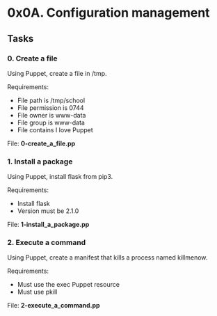 # 0x0A. Configuration management

## Tasks

### 0. Create a file

Using Puppet, create a file in /tmp.

Requirements:

* File path is /tmp/school
* File permission is 0744
* File owner is www-data
* File group is www-data
* File contains I love Puppet

File: <b>0-create_a_file.pp</b>


### 1. Install a package

Using Puppet, install flask from pip3.

Requirements:

* Install flask
* Version must be 2.1.0

File: <b>1-install_a_package.pp</b>


### 2. Execute a command

Using Puppet, create a manifest that kills a process named killmenow.

Requirements:

* Must use the exec Puppet resource
* Must use pkill

File: <b>2-execute_a_command.pp</b>

